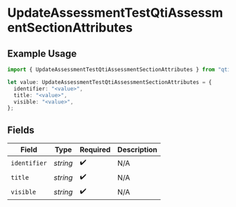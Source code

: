 # UpdateAssessmentTestQtiAssessmentSectionAttributes

## Example Usage

```typescript
import { UpdateAssessmentTestQtiAssessmentSectionAttributes } from "qti/models/operations";

let value: UpdateAssessmentTestQtiAssessmentSectionAttributes = {
  identifier: "<value>",
  title: "<value>",
  visible: "<value>",
};
```

## Fields

| Field              | Type               | Required           | Description        |
| ------------------ | ------------------ | ------------------ | ------------------ |
| `identifier`       | *string*           | :heavy_check_mark: | N/A                |
| `title`            | *string*           | :heavy_check_mark: | N/A                |
| `visible`          | *string*           | :heavy_check_mark: | N/A                |